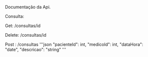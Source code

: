 Documentação da Api.


Consulta:

Get: /consultas/id

Delete: /consultas/id

Post : /consultas 
'''json
"pacienteId": int,
"medicoId": int,
"dataHora": "date",
"descricao": "string"
'''

